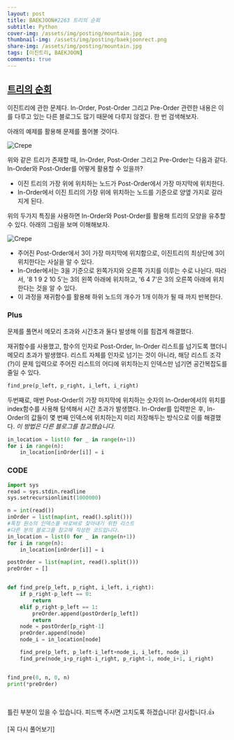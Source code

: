 ```yaml
---
layout: post
title: BAEKJOON#2263 트리의 순회
subtitle: Python
cover-img: /assets/img/posting/mountain.jpg
thumbnail-img: /assets/img/posting/baekjoonrect.png
share-img: /assets/img/posting/mountain.jpg
tags: [이진트리, BAEKJOON]
comments: true
---
```


## [트리의 순회](https://www.acmicpc.net/problem/2263)

이진트리에 관한 문제다.
In-Order, Post-Order 그리고 Pre-Order 관련한 내용은 이를 다루고 있는 다른 블로그도 많기 때문에 다루지 않겠다. 한 번 검색해보자.

아래의 예제를 활용해 문제를 풀어볼 것이다.

![Crepe](https://i.imgur.com/INqMiUU.jpg)

위와 같은 트리가 존재할 때, In-Order, Post-Order 그리고 Pre-Order는 다음과 같다. In-Order와 Post-Order를 어떻게 활용할 수 있을까?

- 이진 트리의 가장 위에 위치하는 노드가 Post-Order에서 가장 마지막에 위치한다.
- In-Order에서 이진 트리의 가장 위에 위치하는 노드를 기준으로 양옆 가지로 갈라지게 된다.

위의 두가지 특징을 사용하면 In-Order와 Post-Order를 활용해 트리의 모양을 유추할 수 있다. 아래의 그림을 보며 이해해보자.

![Crepe](https://i.imgur.com/hgjn9Gi.jpg)

- 주어진 Post-Order에서 3이 가장 마지막에 위치함으로, 이진트리의 최상단에 3이 위치한다는 사실을 알 수 있다.
- In-Order에서는 3을 기준으로 왼쪽가지와 오른쪽 가지를 이루는 수로 나뉜다. 따라서, '8 1 9 2 10 5'는 3의 왼쪽 아래에 위치하고, '6 4 7'은 3의 오른쪽 아래에 위치한다는 것을 알 수 있다.
- 이 과정을 재귀함수를 활용해 하위 노드의 개수가 1개 이하가 될 때 까지 반복한다.

### Plus

문제를 풀면서 메모리 초과와 시간초과 둘다 발생해 이를 힘겹게 해결했다.

재귀함수를 사용했고, 함수의 인자로 Post-Order, In-Order 리스트를 넘기도록 했더니 메모리 초과가 발생했다.
리스트 자체를 인자로 넘기는 것이 아니라, 해당 리스트 조각(?)이 문제 입력으로 주어진 리스트의 어디에 위치하는지 인덱스만 넘기면 공간복잡도를 줄일 수 있다.

```python
find_pre(p_left, p_right, i_left, i_right)
```

두번째로, 매번 Post-Order의 가장 마지막에 위치하는 숫자의 In-Order에서의 위치를 index함수를 사용해 탐색해서 시간 초과가 발생했다.
In-Order를 입력받은 후, In-Order의 값들이 몇 번째 인덱스에 위치하는지 미리 저장해두는 방식으로 이를 해결했다.
_이 방법은 다른 블로그를 참고했습니다._

```python
in_location = list(0 for _ in range(n+1))
for i in range(n):
    in_location[inOrder[i]] = i
```

### CODE

```python
import sys
read = sys.stdin.readline
sys.setrecursionlimit(1000000)

n = int(read())
inOrder = list(map(int, read().split()))
#특정 원소의 인덱스를 바로바로 찾아내기 위한 리스트
#다른 분의 블로그를 참고해 작성한 코드입니다.
in_location = list(0 for _ in range(n+1))
for i in range(n):
    in_location[inOrder[i]] = i

postOrder = list(map(int, read().split()))
preOrder = []


def find_pre(p_left, p_right, i_left, i_right):
    if p_right-p_left == 0:
        return
    elif p_right-p_left == 1:
        preOrder.append(postOrder[p_left])
        return
    node = postOrder[p_right-1]
    preOrder.append(node)
    node_i = in_location[node]

    find_pre(p_left, p_left-i_left+node_i, i_left, node_i)
    find_pre(node_i+p_right-i_right, p_right-1, node_i+1, i_right)


find_pre(0, n, 0, n)
print(*preOrder)
```

<br>

틀린 부분이 있을 수 있습니다. 피드백 주시면 고치도록 하겠습니다!
감사합니다.👍

[꼭 다시 풀어보기]
<br>
<br>
